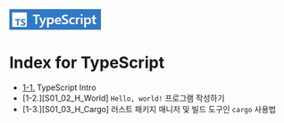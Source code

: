 <img src="../images/typescript_logo.png">

# Index for TypeScript

* [1-1.][S01_Intro] TypeScript Intro 
* [1-2.][S01_02_H_World] `Hello, world!` 프로그램 작성하기
* [1-3.][S01_03_H_Cargo] 러스트 패키지 매니저 및 빌드 도구인 `cargo` 사용법

[S01_Intro]: ./s01_intro.md

